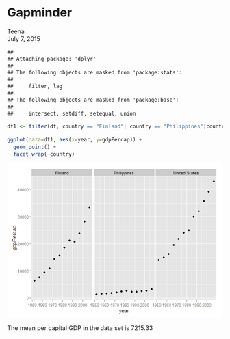 # Gapminder
Teena  
July 7, 2015  


```
## 
## Attaching package: 'dplyr'
## 
## The following objects are masked from 'package:stats':
## 
##     filter, lag
## 
## The following objects are masked from 'package:base':
## 
##     intersect, setdiff, setequal, union
```





```r
df1 <- filter(df, country == "Finland"| country == "Philippines"|country == "United States")
```


```r
ggplot(data=df1, aes(x=year, y=gdpPercap)) +
  geom_point() +
  facet_wrap(~country)
```

![](gapminder_files/figure-html/GDP_Three_Countries-1.png) 

The mean per capital GDP in the data set is
7215.33

